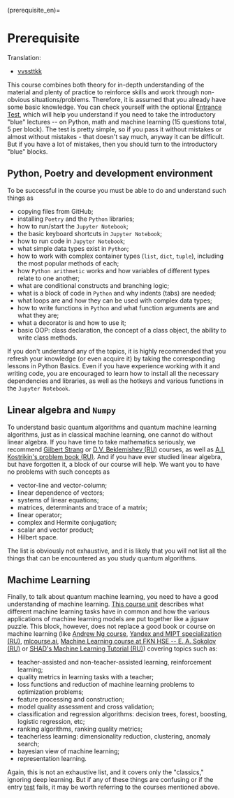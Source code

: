 (prerequisite_en)=

# Prerequisite

 Translation:

- [vvssttkk](https://github.com/vvssttkk)


This course combines both theory for in-depth understanding of the material and plenty of practice to reinforce skills and work through non-obvious situations/problems. Therefore, it is assumed that you already have some basic knowledge. You can check yourself with the optional [Entrance Test](https://ods.ai/tracks/qmlcourse/blocks/ee9f2a26-6234-4a72-84a6-a05de035bb1a), which will help you understand if you need to take the introductory "blue" lectures -- on Python, math and machine learning (15 questions total, 5 per block). The test is pretty simple, so if you pass it without mistakes or almost without mistakes - that doesn't say much, anyway it can be difficult. But if you have a lot of mistakes, then you should turn to the introductory "blue" blocks.

## Python, Poetry and development environment

To be successful in the course you must be able to do and understand such things as

- copying files from GitHub;
- installing `Poetry` and the `Python` libraries;
- how to run/start the `Jupyter Notebook`;
- the basic keyboard shortcuts in `Jupyter Notebook`;
- how to run code in `Jupyter Notebook`;
- what simple data types exist in `Python`;
- how to work with complex container types (`list`, `dict`, `tuple`), including the most popular methods of each;
- how `Python arithmetic` works and how variables of different types relate to one another;
- what are conditional constructs and branching logic;
- what is a block of code in `Python` and why indents (tabs) are needed;
- what loops are and how they can be used with complex data types;
- how to write functions in `Python` and what function arguments are and what they are;
- what a decorator is and how to use it;
- basic OOP: class declaration, the concept of a class object, the ability to write class methods.

If you don't understand any of the topics, it is highly recommended that you refresh your knowledge (or even acquire it) by taking the corresponding lessons in Python Basics. Even if you have experience working with it and writing code, you are encouraged to learn how to install all the necessary dependencies and libraries, as well as the hotkeys and various functions in the `Jupyter Notebook`.

## Linear algebra and `Numpy`

To understand basic quantum algorithms and quantum machine learning algorithms, just as in classical machine learning, one cannot do without linear algebra. If you have time to take mathematics seriously, we recommend [Gilbert Strang](https://ocw.mit.edu/courses/18-06-linear-algebra-spring-2010/) or [D.V. Beklemishev (RU)](https://www.litres.ru/d-v-beklemishev/kurs-analiticheskoy-geometrii-i-lineynoy-algebry-66005405/) courses, as well as [A.I. Kostrikin's problem book (RU)](https://biblio.mccme.ru/node/2192). And if you have ever studied linear algebra, but have forgotten it, a block of our course will help. We want you to have no problems with such concepts as

- vector-line and vector-column;
- linear dependence of vectors;
- systems of linear equations;
- matrices, determinants and trace of a matrix;
- linear operator;
- complex and Hermite conjugation;
- scalar and vector product;
- Hilbert space.

The list is obviously not exhaustive, and it is likely that you will not list all the things that can be encountered as you study quantum algorithms.

## Machime Learning

Finally, to talk about quantum machine learning, you need to have a good understanding of machine learning. [This course unit](../../ml/en/ml_intro.md) describes what different machine learning tasks have in common and how the various applications of machine learning models are put together like a jigsaw puzzle. This block, however, does not replace a good book or course on machine learning (like [Andrew Ng course](https://www.coursera.org/learn/machine-learning), [Yandex and MIPT specialization (RU)](https://datasciencecourse.ru/), [mlcourse.ai](https://mlcourse.ai), [Machine Learning course at FKN HSE -- E. A. Sokolov (RU)](https://github.com/esokolov/ml-course-hse) or [SHAD's Machine Learning Tutorial (RU)](https://ml-handbook.ru/)) covering topics such as:

- teacher-assisted and non-teacher-assisted learning, reinforcement learning;
- quality metrics in learning tasks with a teacher;
- loss functions and reduction of machine learning problems to optimization problems;
- feature processing and construction;
- model quality assessment and cross validation;
- classification and regression algorithms: decision trees, forest, boosting, logistic regression, etc;
- ranking algorithms, ranking quality metrics;
- teacherless learning: dimensionality reduction, clustering, anomaly search;
- bayesian view of machine learning;
- representation learning.

Again, this is not an exhaustive list, and it covers only the "classics," ignoring deep learning. But if any of these things are confusing or if the entry [test](https://ods.ai/tracks/qmlcourse/blocks/ee9f2a26-6234-4a72-84a6-a05de035bb1a) fails, it may be worth referring to the courses mentioned above.
